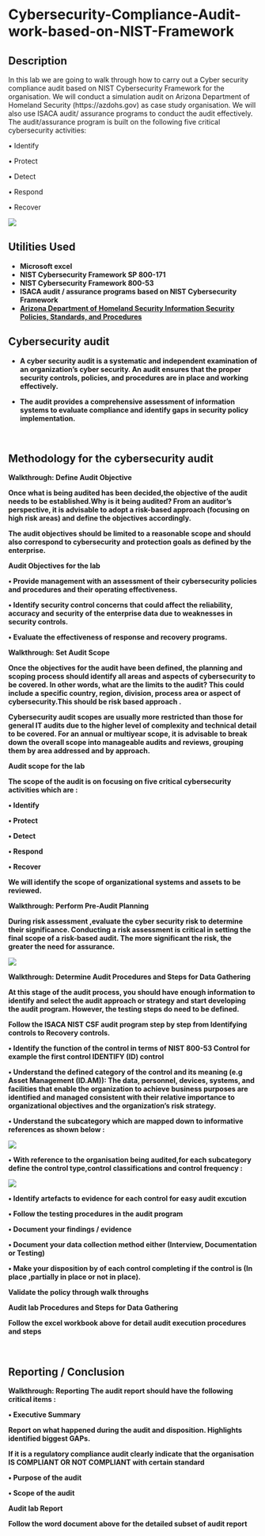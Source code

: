 # Cybersecurity-Compliance-Audit-work-based-on-NIST-Framework

<h2>Description</h2>
In this lab we are going to walk through how to carry out a Cyber security compliance audit based on NIST Cybersecurity Framework for the organisation. We will conduct a simulation audit on Arizona Department of Homeland Security (https://azdohs.gov) as case study organisation. We will also use ISACA audit/ assurance programs to conduct the audit effectively. The audit/assurance program is built on the following five critical cybersecurity activities:  

•	Identify

•	Protect

•	Detect

•	Respond

•	Recover

<img src="https://networkencyclopedia.com/wp-content/uploads/2022/12/nist-csf.webp"/>


<br />

<h2>Utilities Used</h2>

- <b>Microsoft excel </b> 
- <b>NIST Cybersecurity Framework SP 800-171 </b> 
- <b>NIST Cybersecurity Framework 800-53 </b> 
- <b>ISACA audit / assurance programs based on NIST Cybersecurity Framework </b>
- <b> [Arizona Department of Homeland Security Information Security Policies, Standards, and Procedures](https://azdohs.gov/information-security-policies-standards-and-procedures) </b> 

<h2> Cybersecurity audit </h2>

- <b> A cyber security audit is a systematic and independent examination of an organization’s cyber security. An audit ensures that the proper security controls, policies, and procedures are in place and working effectively. 

- <b> The audit provides a comprehensive assessment of information systems to evaluate compliance and identify gaps in security policy implementation.
<br />

<h2> Methodology for the cybersecurity audit </h2>

Walkthrough: Define Audit Objective </h2>

Once what is being audited has been decided,the objective of the audit needs to be established.Why is it being audited? From an auditor’s perspective, it is advisable to adopt a risk-based approach (focusing on high risk areas) and define the objectives accordingly.

The audit objectives should be limited to a reasonable scope and should also correspond to cybersecurity and protection goals as defined by the enterprise.

 Audit Objectives for the lab </h2>
 
•	Provide management with an assessment of their cybersecurity policies and procedures and their operating effectiveness.

•	Identify security control concerns that could affect the reliability, accuracy and security of the enterprise data due to weaknesses in security controls.

•	Evaluate the effectiveness of response and recovery programs.

Walkthrough: Set Audit Scope </h2>

Once the objectives for the audit have been defined, the planning and scoping process should identify all areas and aspects of cybersecurity to be covered. In other words, what are the limits to the audit? This could include a specific country, region, division, process area or aspect of cybersecurity.This should be risk based approach .

Cybersecurity audit scopes are usually more restricted than those for general IT audits due to the higher level of complexity and technical detail to be covered. For an annual or multiyear scope, it is advisable to break down the overall scope into manageable audits and reviews, grouping them by area addressed and by approach.

Audit scope for the lab </h2>

The  scope of the audit is on focusing on five critical cybersecurity activities which are :

•	Identify

•	Protect

•	Detect

•	Respond

•	Recover

We will identify the scope of organizational systems and assets to be reviewed. 

Walkthrough: Perform Pre-Audit Planning </h2>

During risk assessment ,evaluate the cyber security risk to  determine their significance. Conducting a risk assessment is critical in setting the final scope of a risk-based audit. The more significant the risk, the greater the need for assurance.

<img src="https://i.imgur.com/8KjZaaZ.png"/>

Walkthrough: Determine Audit Procedures and Steps for Data Gathering </h2>

At this stage of the audit process, you should have enough information to identify and select the audit approach or strategy and start developing the audit program. However, the testing steps do need to be defined.

Follow the ISACA NIST CSF audit program step by step from Identifying controls to Recovery controls.

• Identify the function of the control in terms of NIST 800-53 Control for example the first control IDENTIFY (ID) control

• Understand the defined category of the control and its meaning 
(e.g Asset Management (ID.AM)): The data, personnel, devices, systems, and facilities that enable the organization to achieve business purposes are identified and managed consistent with their relative importance to organizational objectives and the organization’s risk strategy.

• Understand the subcategory which are mapped down to informative references as shown below :

<img src="https://i.imgur.com/UZPE8hr.png"/>

• With reference to the organisation being audited,for each subcategory define the control type,control classifications and control frequency :

<img src="https://i.imgur.com/0mCtOB9.png"/>

• Identify artefacts to evidence for each control for easy audit excution 

• Follow the testing procedures in the audit program 

• Document your findings / evidence 

• Document your data collection method either (Interview, Documentation or Testing)

• Make your disposition by of each control completing if the control is (In place ,partially in place or not in place). 

Validate the policy through walk throughs

Audit lab Procedures and Steps for Data Gathering </h2>

Follow the excel workbook above for  detail audit execution procedures and steps

<br />
<h2> Reporting / Conclusion </h2>

Walkthrough: Reporting </h2>
The audit report should have the following critical items :

• Executive Summary 

Report on what happened during the audit and disposition. Highlights identified biggest GAPs.

If it is a regulatory compliance audit clearly indicate that the organisation IS COMPLIANT OR NOT COMPLIANT with certain standard 

• Purpose of the audit

• Scope of the audit

Audit lab Report </h2>

Follow the word document above for the detailed subset of audit report

<br />
